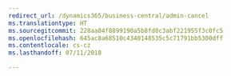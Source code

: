 ```yaml
---
redirect_url: /dynamics365/business-central/admin-cancel
ms.translationtype: HT
ms.sourcegitcommit: 228aa04f8899190a5b8fd0c3abf221955f3c0fc5
ms.openlocfilehash: 645ac8a68510c4340148535c5c71791bb5300dff
ms.contentlocale: cs-cz
ms.lasthandoff: 07/11/2018

---
```


